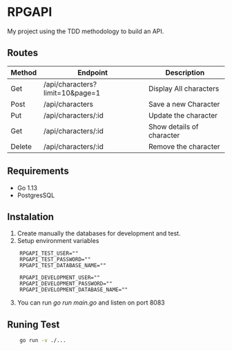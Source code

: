 # RPGAPI

My project using the TDD methodology to build an API.

## Routes 

| Method | Endpoint                        | Description               |
|--------|---------------------------------|---------------------------|
| Get    | /api/characters?limit=10&page=1 | Display All characters    |
| Post   | /api/characters                 | Save a new Character      |
| Put    | /api/characters/:id             |  Update the character     |
| Get    | /api/characters/:id             | Show details of character |
| Delete | /api/characters/:id             | Remove the character      |

## Requirements

- Go 1.13
- PostgresSQL

## Instalation

1. Create manually the databases for development and test.
2. Setup environment variables
```
    RPGAPI_TEST_USER=""
	RPGAPI_TEST_PASSWORD=""
    RPGAPI_TEST_DATABASE_NAME=""

	RPGAPI_DEVELOPMENT_USER=""
	RPGAPI_DEVELOPMENT_PASSWORD=""
    RPGAPI_DEVELOPMENT_DATABASE_NAME=""
```
3. You can run _go run main.go_ and listen on port 8083
## Runing Test 

```bash
    go run -v ./...
```